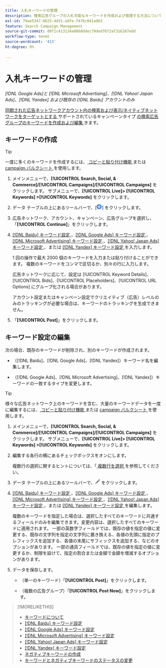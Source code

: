 ```yaml
---
title: 入札キーワードの管理
description: 検索広告グループの入札可能なキーワードを作成および管理する方法について説明します。
exl-id: 79ae5347-8625-4d31-a9fe-f476c041a063
feature: Search Campaign Management
source-git-commit: d0f1c413134a0868ddec79ded7672af316267edd
workflow-type: tm+mt
source-wordcount: '413'
ht-degree: 0%

---
```


# 入札キーワードの管理

*[!DNL Google Ads]と [!DNL Microsoft Advertising]、[!DNL Yahoo! Japan Ads]、[!DNL Yandex] および既存の [!DNL Baidu] アカウントのみ*

[ 同期された広告ネットワークアカウント内の検索および表示/ネイティブネットワークをターゲットとする ](/help/search-social-commerce/introduction/supported-inventory.md) サポートされているキャンペーンタイプ [ の検索広告グループのキーワードを作成および編集 ](/help/search-social-commerce/campaign-management/accounts/ad-network-account-about.md) きます。

## キーワードの作成

>[!TIP]
>
>一度に多くのキーワードを作成するには、[ コピーと貼り付け機能 ](/help/search-social-commerce/campaign-management/campaigns/copy-paste.md) または [campaign バルクシート ](/help/search-social-commerce/campaign-management/bulksheets/bulksheet-about.md) を使用します。

1. メインメニューで、**[!UICONTROL Search, Social, & Commerce]/[!UICONTROL Campaigns]/[!UICONTROL Campaigns]** をクリックします。 サブメニューで、**[!UICONTROL Live]> [!UICONTROL Keywords] >[!UICONTROL Keywords]** をクリックします。

1. データ テーブルの上にあるツールバーで、[![ 作成 ](/help/search-social-commerce/assets/add.png " 作成 ")] をクリックします。

1. 広告ネットワーク、アカウント、キャンペーン、広告グループを選択し、「**[!UICONTROL Continue]**」をクリックします。

1. [[!DNL Baidu]  キーワード設定 ](keyword-settings-baidu.md)、[[!DNL Google Ads]  キーワード設定 ](keyword-settings-google.md)、[[!DNL Microsoft Advertising]  キーワード設定 ](keyword-settings-microsoft.md)、[[!DNL Yahoo! Japan Ads]  キーワード設定 ](keyword-settings-yahoo-japan.md)、または [[!DNL Yandex]  キーワード設定 ](keyword-settings-yandex.md) を入力します。

   1 回の操作で最大 2000 個のキーワードを入力または貼り付けることができます。 複数のキーワードをコンマで区切るか、別々の行に入力します。

   広告ネットワークに応じて、設定は [!UICONTROL Keyword Details]、[!UICONTROL Bids]、[!UICONTROL Placeholders]、[!UICONTROL URL Options] にグループ化される場合があります。

   アカウント設定またはキャンペーン設定でクリエイティブ（広告）レベルのみのトラッキングが必要な場合は、キーワードのトラッキングを生成できません。

1. 「**[!UICONTROL Post]**」をクリックします。

## キーワード設定の編集

次の場合、既存のキーワードが削除され、別のキーワードが作成されます。

* （[!DNL Baidu]、[!DNL Google Ads]、[!DNL Yandex]）キーワード名を編集します。

* （[!DNL Google Ads]、[!DNL Microsoft Advertising]、[!DNL Yandex]）キーワードの一致するタイプを変更します。

>[!TIP]
>
>様々な広告ネットワーク上のキーワードを含む、大量のキーワードデータを一度に編集するには、[ コピーと貼り付け機能 ](/help/search-social-commerce/campaign-management/campaigns/copy-paste.md) または [campaign バルクシート ](/help/search-social-commerce/campaign-management/bulksheets/bulksheet-about.md) を使用します。

1. メインメニューで、**[!UICONTROL Search, Social, & Commerce]/[!UICONTROL Campaigns]/[!UICONTROL Campaigns]** をクリックします。 サブメニューで、**[!UICONTROL Live]> [!UICONTROL Keywords] >[!UICONTROL Keywords]** をクリックします。

1. 編集する各行の横にあるチェックボックスをオンにします。

   複数行の選択に関するヒントについては、「[ 複数行を選択 ](/help/search-social-commerce/common-tasks/navigation-editing-selection/multiple-rows-select.md) を参照してください。

1. データ テーブルの上にあるツールバーで、![ 編集 ](/help/search-social-commerce/assets/edit.png " 編集 ") をクリックします。

1. [[!DNL Baidu]  キーワード設定 ](keyword-settings-baidu.md)、[[!DNL Google Ads]  キーワード設定 ](keyword-settings-google.md)、[[!DNL Microsoft Advertising]  キーワード設定 ](keyword-settings-microsoft.md)、[[!DNL Yahoo! Japan Ads]  キーワード設定 ](keyword-settings-yahoo-japan.md)、または [[!DNL Yandex]  キーワード設定 ](keyword-settings-yandex.md) を編集します。

   複数のキーワードを指定した場合は、選択したすべてのキーワードに共通するフィールドのみを編集できます。変更内容は、選択したすべてのキーワードに適用されます。 一部の英数字フィールドでは、既存の値を指定の値に変更する、既存の文字列を指定の文字列に置き換える、各値の先頭に指定のプレフィックスを追加する、各値の末尾にサフィックスを追加する、などのオプションがあります。 一部の通貨フィールドでは、既存の値を指定の値に変更するか、制限を設けて、指定の割合または金額で金額を増減するオプションがあります。

1. データを保存します。

   * （単一のキーワード）「**[!UICONTROL Post]**」をクリックします。

   * （複数の広告グループ）「**[!UICONTROL Post Now]**」をクリックします。

>[!MORELIKETHIS]
>
>* [ キーワードについて ](keyword-about.md)
>* [[!DNL Baidu]  キーワード設定 ](keyword-settings-baidu.md)
>* [[!DNL Google Ads]  キーワード設定 ](keyword-settings-google.md)
>* [[!DNL Microsoft Advertising]  キーワード設定 ](keyword-settings-microsoft.md)
>* [[!DNL Yahoo! Japan Ads]  キーワード設定 ](keyword-settings-yahoo-japan.md)
>* [[!DNL Yandex]  キーワード設定 ](keyword-settings-yandex.md)
>* [ ネガティブキーワードの作成 ](/help/search-social-commerce/campaign-management/campaigns/keyword-negative-create.md)
>* [ キーワードとネガティブキーワードのステータスの変更 ](keyword-status-edit.md)
